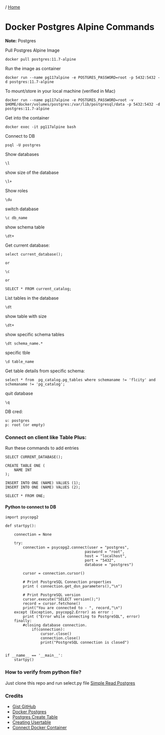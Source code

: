 / [Home](index.md)

# Docker Postgres Alpine Commands

**Note:** Postgres



Pull Postgres Alpine Image
```
docker pull postgres:11.7-alpine
```






Run the image as container
```
docker run --name pg117alpine -e POSTGRES_PASSWORD=root -p 5432:5432 -d postgres:11.7-alpine
```


To mount/store in your local machine (verified in Mac)
```
docker run --name pg117alpine -e POSTGRES_PASSWORD=root -v $HOME/docker/volumes/postgres:/var/lib/postgresql/data -p 5432:5432 -d postgres:11.7-alpine
```




Get into the container
```
docker exec -it pg117alpine bash
```




Connect to DB
```
psql -U postgres
```


Show databases
```
\l
```



show size of the database
```
\l+
```



Show roles
```
\du
```



switch database
```
\c db_name
```



show schema table
```
\dt+
```



Get current database:
```
select current_database();

or 

\c

or

SELECT * FROM current_catalog;
```





List tables in the database
```
\dt
```



show table with size
```
\dt+
```



show specific schema tables
```
\dt schema_name.* 
```


specific tble
```
\d table_name
```


Get table details from specific schema:
```
select * from  pg_catalog.pg_tables where schemaname != 'flcity' and schemaname != 'pg_catalog';
```



quit database
```
\q
```


DB cred:
```
u: postgres
p: root (or empty)
```


### Connect on client like Table Plus:

Run these commands to add entries
```
SELECT CURRENT_DATABASE();

CREATE TABLE ONE (
    NAME INT 
);

INSERT INTO ONE (NAME) VALUES (1);
INSERT INTO ONE (NAME) VALUES (2);

SELECT * FROM ONE;
```

#### Python to connect to DB
```
import psycopg2 

def startpy():

    connection = None

    try:
        connection = psycopg2.connect(user = "postgres",
                                    password = "root",
                                    host = "localhost",
                                    port = "5432",
                                    database = "postgres")

        cursor = connection.cursor()
        
        # Print PostgreSQL Connection properties
        print ( connection.get_dsn_parameters(),"\n")
        
        # Print PostgreSQL version
        cursor.execute("SELECT version();")
        record = cursor.fetchone()
        print("You are connected to - ", record,"\n")
    except (Exception, psycopg2.Error) as error :
        print ("Error while connecting to PostgreSQL", error)
    finally:
        #closing database connection.
            if(connection):
                cursor.close()
                connection.close()
                print("PostgreSQL connection is closed")


if __name__ == '__main__':
    startpy()
```


### How to verify from python file?
Just clone this repo and run select.py file
[Simple Read Postgres](https://github.com/rajacsp/simple-read-postgres)


### Credits
* [Gist GitHub](https://gist.github.com/rajasgs/95f5987f94e4389ab76262a61b402864)
* [Docker Postgres](https://hackernoon.com/dont-install-postgres-docker-pull-postgres-bee20e200198)
* [Postgres Create Table](http://www.postgresqltutorial.com/postgresql-create-table/)
* [Creating Usertable](https://medium.com/coding-blocks/creating-user-database-and-adding-access-on-postgresql-8bfcd2f4a91e)
* [Connect Docker Container](https://medium.com/@lvthillo/connect-from-local-machine-to-postgresql-docker-container-f785f00461a7)


